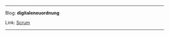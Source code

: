 ___________

Blog: **digitaleneuordnung**

Link: [Scrum](https://digitaleneuordnung.de/blog/scrum-at-scale/)

_________

